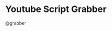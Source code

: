 <!--
author:   Daniel Hoffmann
version:  0.2.0
language: en
narrator: US English Female

script: https://cdn.jsdelivr.net/gh/kaptn-seebar/english-lia@latest/base.js
script: https://cdn.jsdelivr.net/gh/kaptn-seebar/english-lia@latest/consys.js
script: https://cdn.jsdelivr.net/gh/kaptn-seebar/english-lia@latest/grabber.js
script: https://cdn.jsdelivr.net/gh/kaptn-seebar/english-lia@latest/grabber-lia-bridge.js
script: https://cdn.jsdelivr.net/gh/kaptn-seebar/english-lia@latest/lul.js
link: https://cdn.jsdelivr.net/gh/kaptn-seebar/english-lia@latest/lul.css
link: https://cdn.jsdelivr.net/gh/kaptn-seebar/english-lia@latest/consys.css

@grabber
Please select a <a href="https://www.youtube.com/results?search_query=science&sp=EgIoAQ%253D%253D" target="_blank">youtube video with captions!</a> 

<script input="hidden" defer>
  startGrabber();
</script>

<div id='grabber-frame'></div>
@end
-->

# Youtube Script Grabber 

@grabber
